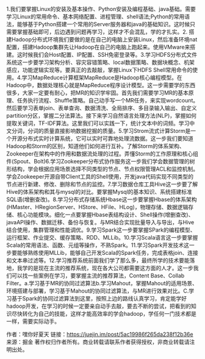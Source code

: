 1.我们要掌握Linux的安装及基本操作、Python安装及编程基础、java基础。需要学习Linux的常用命令、基本网络配置、进程管理、shell语法;Python的常用语法，能够基于Python搭建一个常用的Server服务器和java的基础知识。这时候只需要掌握基础即可，后边遇到问题再学习，这样才不会混乱，学的才扎实。2. 搭建Hadoop分布式环境我们要做的是在自己的电脑上安装Linux，然后准备环境nat配置，搭建Hadoop集群先让Hadoop在自己的电脑上跑起来。使用VMware来搭建。这时候我们会Host配置、IP配置、SSH免密登录等。3.学习HDFS分布式文件系统这一步要学习架构分析、容灾容错策略、local数据策略、数据块概念、机架感应，功能逻辑实现等。要真正的去敲敲，掌握Linux下HDFS Shell常用命令的使用。4.学习MapReduce计算框架MapReduce是Hadoop核心编程模型。在Hadoop中，数据处理核心就是MapReduce程序设计模型。这一步需要学的东西很多，大家一定要有耐心，把MR的知识学牢固。首先我们需要学习MR的基本原理、任务执行流程、Shuffle策略。自己动手写一个MR任务，来实现wordcount。然后要学习表单join、表单查询、数据清洗、全局排序、多目录输入输出、自定义partition分区，掌握二分法算法。接下来学习自然语言处理方法(NLP)，掌握如何提取关键词，TF-IDF算法。这里我们可以实践一下，统计文本中的词频。学习中文分词，分词的质量直接影响数据挖掘的质量。5.学习Strom流式计算Storm是一个开源分布式实时计算系统，它可以实时可靠地处理流数据。这一步我们要知道Hadoop和Storm的区别，知道他们如何进行互补。了解Storm的体系架构、Zookeeper在架构中的作用和数据流处理的过程。弄懂Storm的工作原理和核心组件(Spout、Bolt)6.学习Zookeeper分布式协作服务这一步我们学会数据管理的树形结构，学会根据应用场景选择不同类型的节点、节点权限管理ACL和监控机制。学会Zookeeper开源自带Client工具的Shell使用，开发java代码实现不同类型的节点进行新建、修改、删除和节点的监控。7.学习数据仓库工具Hive这一步要了解Hive的体系架构和其与mysql的对比。要掌握Mysql的基本知识、系统搭建标准SQL语(增删查改)。8.学习分布式存储系统Hbase这一步要掌握Hbase的体系架构(HMaster、HRegionServer、HStore、HFile、HLog)，物理存储、数据逻辑存储、核心功能模块。细化一点要掌握Hbase表结构设计、Shell操作(增删查改)、javaAPI操作、数据迁移、备份与恢复。与MR结合实现批量导入与导出，与Hive结合使用，集群管理和性能调优。9.学习Spark这一步要掌握SPark的编程模型、运行框架、作业提交、缓存策略、RDD、MLLib。10.学习Scala语言这一步要掌握Scala的常用语法、函数、元组等操作，不熟Spark。11.学习Spark开发技术这一步要能够熟练使用MLLib，能够自己开发Scala的Spark任务，完成表格join、连接和文本串过滤等。12.学习推荐系统前面我们学了那么多，最终所学的技术要能落地，我学的是现在主流的推荐系统，现在各大公司都需要这方面的人才。这一步我们可以找一些案例在学习，要掌握主流的推荐算法，Content Base、Collab Filter。a.学习基于MR的协同过滤算法b.学习Mahout，掌握Mahout的适用场景、环境搭建与部署，学习基于Mahout的协同过滤算法，与MR进行效果对比。C.学习基于Spark的协同过滤算法到这里，按照上边的路线认真学习，肯定能学好hadoop开发，在学习的时候一定要亲自动手去敲，要去不断的尝试，把看到的知识尽快转化为自己的技能，这样才能高效率的学会hadoop，学任何一门技术都是一样，需要实际动手。

作者：嘿你好夏天
链接：https://juejin.im/post/5ac19986f265da238f12b36e
来源：掘金
著作权归作者所有。商业转载请联系作者获得授权，非商业转载请注明出处。
